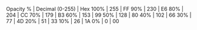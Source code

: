 Opacity % | Decimal (0-255) | Hex
100%      | 255            | FF
90%       | 230            | E6
80%       | 204            | CC
70%       | 179            | B3
60%       | 153            | 99
50%       | 128            | 80
40%       | 102            | 66
30%       | 77             | 4D
20%       | 51             | 33
10%       | 26             | 1A
0%        | 0              | 00